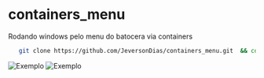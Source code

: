 # containers_menu
Rodando windows pelo menu do batocera via containers



```bash
   git clone https://github.com/JeversonDias/containers_menu.git  && cd containers_menu && chmod +x win.sh && ./win.sh
```

<img src="https://drive.google.com/uc?id=1gMLGByp4-ofrglFx3KYcvFaXT6jQAinl" alt="Exemplo">

<img src="https://drive.google.com/uc?id=1gMLGByp4-ofrglFx3KYcvFaXT6jQAinl" alt="Exemplo">

